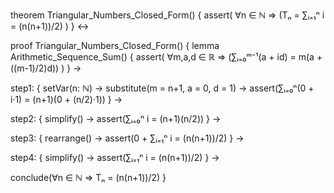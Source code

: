 theorem Triangular_Numbers_Closed_Form() {
  assert(
    ∀n ∈ ℕ ⇒ (Tₙ = ∑ᵢ₌₁ⁿ i = (n(n+1))/2)
  )
} ↔

proof Triangular_Numbers_Closed_Form() {
  lemma Arithmetic_Sequence_Sum() {
    assert(
      ∀m,a,d ∈ ℝ ⇒ (∑ᵢ₌₀ᵐ⁻¹(a + id) = m(a + ((m-1)/2)d))
    )
  } →
  
  step1: {
    setVar(n: ℕ) →
    substitute(m = n+1, a = 0, d = 1) →
    assert(∑ᵢ₌₀ⁿ(0 + i·1) = (n+1)(0 + (n/2)·1))
  } →
  
  step2: {
    simplify() →
    assert(∑ᵢ₌₀ⁿ i = (n+1)(n/2))
  } →
  
  step3: {
    rearrange() →
    assert(0 + ∑ᵢ₌₁ⁿ i = (n(n+1))/2)
  } →
  
  step4: {
    simplify() →
    assert(∑ᵢ₌₁ⁿ i = (n(n+1))/2)
  } →
  
  conclude(∀n ∈ ℕ ⇒ Tₙ = (n(n+1))/2)
}